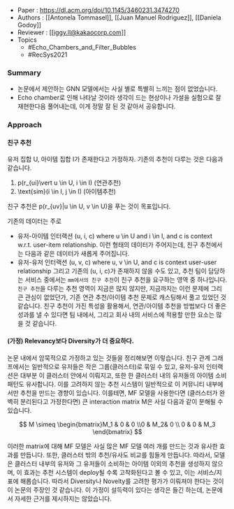 - Paper : https://dl.acm.org/doi/10.1145/3460231.3474270
- Authors : [[Antonela Tommasel]], [[Juan Manuel Rodriguez]], [[Daniela Godoy]]
- Reviewer : [[iggy.ll@kakaocorp.com]]
- Topics
	- #Echo_Chambers_and_Filter_Bubbles
	- #RecSys2021

### Summary
- 논문에서 제안하는 GNN 모델에서는 사실 별로 특별히 느끼는 점이 없었습니다.
- Echo chamber로 인해 나타날 것이라 생각이 드는 현상이나 가설을 실험으로 잘 재현한다음 풀어내는데, 이게 정말 잘 된 것 같아서 공유합니다.


###  Approach
#### 친구 추천
유저 집합 U, 아이템 집합 I가 존재한다고 가정하자. 기존의 추천이 다루는 것은 다음과 같습니다.
1.  p(r_{ui}\vert u \in U, i \in I) (연관추천)
2.  \text{sim}(i \in I, j \in I) (아이템추천)
    
친구 추천은 p(r_{uv}|u \in U, v \in U)을 푸는 것이 목표입니다.

기존의 데이터는 주로
-   유저-아이템 인터랙션 (u, i, c) where u \in U and i \in I, and c is context w.r.t. user-item relationship.
이런 형태의 데이터가 주어지는데, 친구 추천에서는 다음과 같은 데이터가 새롭게 주어집니다.
-   유저-유저 인터랙션 (u, v, c) where u, v \in U, and c is context user-user relationship
 그리고 기존의 (u, i, c)가 존재하지 않을 수도 있고, 추천 팀이 담당하는 서비스 중에서는 `mm에서의 친구 추천`이 친구 추천을 요구하는 영역 중 하나입니다. `친구 추천`을 다루는 추천 영역이 지금은 많지 않지만, 지금까지는 이런 문제에 그리 큰 관심이 없었던가, 기존 연관 추천/아이템 추천 문제로 캐스팅해서 풀고 있었던 것 같습니다. 친구 추천이 가진 특성을 활용해서, 연관/아이템 추천을 방법보다 더 좋은 성과를 낼 수 있다면 팀 내에서, 그리고 회사 내의 서비스에 적용할 만한 요소는 많을 것 같습니다.

#### (가정) Relevancy보다 Diversity가 더 중요하다.
논문 내에서 암묵적으로 가정하고 있는 것들을 정리해보면 이렇습니다. 친구 관계 그래프에서는 일반적으로 유저들은 작은 그룹(클러스터)로 묶일 수 있고, 유저-유저 인터랙션은 대부분 이 클러스터 안에서 이뤄지고, 또한 한 클러스터 내의 유저들의 아이템 소비 패턴도 유사합니다. 이를 고려하지 않는 추천 시스템이 일반적으로 이 커뮤니티 내부에서만 추천을 만드는 경향이 있습니다. 이를테면, MF 모델을 사용한다면 (클러스터가 완벽히 분리된다고 가정한다면) 큰 interaction matrix M은 사실 다음과 같이 분해될 수 있습니다.

$$  
M \simeq \begin{bmatrix}M_1 & 0 & 0 \\0 & M_2& 0 \\ 0 & 0 & M_3 \end{bmatrix}  
$$

이러한 matrix에 대해 MF 모델은 사실 많은 MF 모델 여러 개를 만드는 것과 유사한 효과를 만듭니다. 또한, 클러스터 밖의 추천/유사도 비교를 힘들게 만듭니다. 따라서, 모델은 클러스터 내부의 유저와 그 유저들이 소비하는 아이템 이외의 추천을 생성하지 않으며, 이 효과는 추천 시스템이 deploy될 수록 고착화된다고 볼 수 있고, 이는 서비스/지표에 해롭습니다. 따라서 Diversity나 Novelty를 고려한 평가가 이뤄져야 한다는 것이 이 논문의 주장인 것 같습니다. 이 가정이 설득력이 있다는 생각은 들긴 하는데, 논문에서 자세한 근거를 제시하지는 않았습니다.
